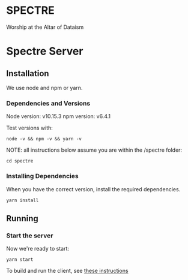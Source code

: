 # SPECTRE
Worship at the Altar of Dataism


# Spectre Server

## Installation

We use node and npm or yarn.

### Dependencies and Versions

Node version: v10.15.3
npm version: v6.4.1

Test versions with:

```
node -v && npm -v && yarn -v
```

NOTE: all instructions below assume you are within the /spectre folder:

```
cd spectre
```

### Installing Dependencies


When you have the correct version, install the required dependencies.

```
yarn install
```

## Running

### Start the server

Now we're ready to start:
```
yarn start
```

To build and run the client, see [these instructions](web-client/README.md)

